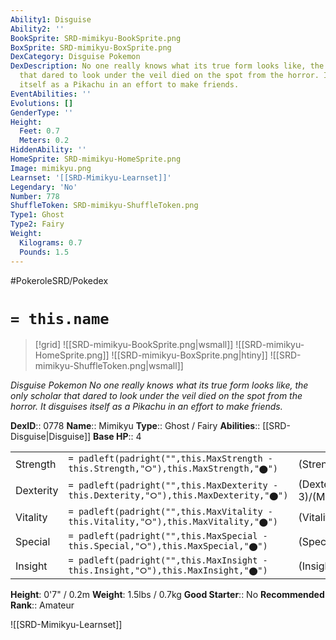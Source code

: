 ```yaml
---
Ability1: Disguise
Ability2: ''
BookSprite: SRD-mimikyu-BookSprite.png
BoxSprite: SRD-mimikyu-BoxSprite.png
DexCategory: Disguise Pokemon
DexDescription: No one really knows what its true form looks like, the only scholar
  that dared to look under the veil died on the spot from the horror. It disguises
  itself as a Pikachu in an effort to make friends.
EventAbilities: ''
Evolutions: []
GenderType: ''
Height:
  Feet: 0.7
  Meters: 0.2
HiddenAbility: ''
HomeSprite: SRD-mimikyu-HomeSprite.png
Image: mimikyu.png
Learnset: '[[SRD-Mimikyu-Learnset]]'
Legendary: 'No'
Number: 778
ShuffleToken: SRD-mimikyu-ShuffleToken.png
Type1: Ghost
Type2: Fairy
Weight:
  Kilograms: 0.7
  Pounds: 1.5
---
```


#PokeroleSRD/Pokedex

# `= this.name`

> [!grid]
> ![[SRD-mimikyu-BookSprite.png|wsmall]]
> ![[SRD-mimikyu-HomeSprite.png]]
> ![[SRD-mimikyu-BoxSprite.png|htiny]]
> ![[SRD-mimikyu-ShuffleToken.png|wsmall]]


*Disguise Pokemon*
*No one really knows what its true form looks like, the only scholar that dared to look under the veil died on the spot from the horror. It disguises itself as a Pikachu in an effort to make friends.*

**DexID**:: 0778
**Name**:: Mimikyu
**Type**:: Ghost / Fairy
**Abilities**:: [[SRD-Disguise|Disguise]]
**Base HP**:: 4

|           |                                                                                        |                                          |
| --------- | -------------------------------------------------------------------------------------- | ---------------------------------------- |
| Strength  | `= padleft(padright("",this.MaxStrength - this.Strength,"⭘"),this.MaxStrength,"⬤")`    | (Strength::2)/(MaxStrength::5)   |
| Dexterity | `= padleft(padright("",this.MaxDexterity - this.Dexterity,"⭘"),this.MaxDexterity,"⬤")` | (Dexterity:: 3)/(MaxDexterity::6) |
| Vitality  | `= padleft(padright("",this.MaxVitality - this.Vitality,"⭘"),this.MaxVitality,"⬤")`    | (Vitality::2)/(MaxVitality::5)   |
| Special   | `= padleft(padright("",this.MaxSpecial - this.Special,"⭘"),this.MaxSpecial,"⬤")`       | (Special::2)/(MaxSpecial::4)     |
| Insight   | `= padleft(padright("",this.MaxInsight - this.Insight,"⭘"),this.MaxInsight,"⬤")`       | (Insight::3)/(MaxInsight::6)     |

**Height**: 0'7" / 0.2m
**Weight**: 1.5lbs / 0.7kg
**Good Starter**:: No
**Recommended Rank**:: Amateur

![[SRD-Mimikyu-Learnset]]
